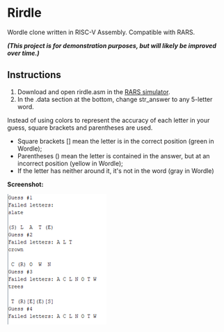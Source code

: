 # Rirdle
Wordle clone written in RISC-V Assembly. Compatible with RARS.

***(This project is for demonstration purposes, but will likely be improved over time.)***

## Instructions
1. Download and open rirdle.asm in the [RARS simulator](https://github.com/TheThirdOne/rars).
2. In the .data section at the bottom, change str_answer to any 5-letter word.

Instead of using colors to represent the accuracy of each letter in your guess, square brackets and parentheses are used.

* Square brackets [] mean the letter is in the correct position (green in Wordle);
* Parentheses () mean the letter is contained in the answer, but at an incorrect position (yellow in Wordle);
* If the letter has neither around it, it's not in the word (gray in Wordle)

**Screenshot:**

![image](https://github.com/umlaufg/rirdle/blob/main/docs/images/rirdle_screenshot_1.PNG?raw=true)
